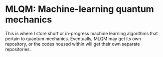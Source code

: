 # MLQM: Machine-learning quantum mechanics

This is where I store short or in-progress machine learning algorithms that pertain to quantum mechanics. Eventually, MLQM may get its own repository, or the codes housed within will get their own separate repositories. 
